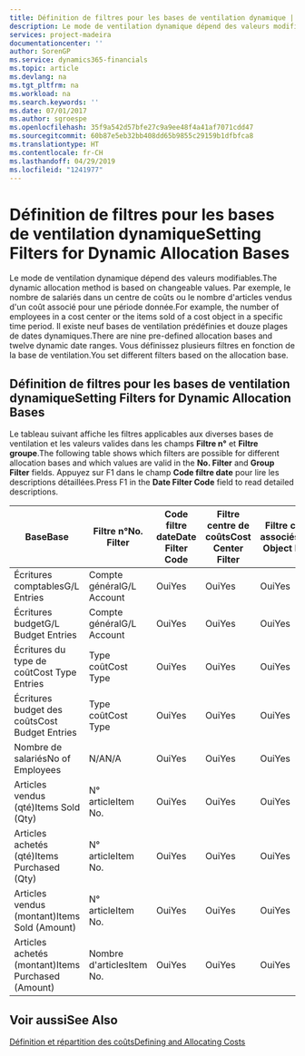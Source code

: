 ```yaml
---
title: Définition de filtres pour les bases de ventilation dynamique | Microsoft Docs
description: Le mode de ventilation dynamique dépend des valeurs modifiables. Par exemple, le nombre de salariés dans un centre de coûts ou le nombre d'articles vendus d'un coût associé pour une période donnée. Il existe neuf bases de ventilation prédéfinies et douze plages de dates dynamiques. Vous définissez plusieurs filtres en fonction de la base de ventilation.
services: project-madeira
documentationcenter: ''
author: SorenGP
ms.service: dynamics365-financials
ms.topic: article
ms.devlang: na
ms.tgt_pltfrm: na
ms.workload: na
ms.search.keywords: ''
ms.date: 07/01/2017
ms.author: sgroespe
ms.openlocfilehash: 35f9a542d57bfe27c9a9ee48f4a41af7071cdd47
ms.sourcegitcommit: 60b87e5eb32bb408dd65b9855c29159b1dfbfca8
ms.translationtype: HT
ms.contentlocale: fr-CH
ms.lasthandoff: 04/29/2019
ms.locfileid: "1241977"
---
```

# <a name="setting-filters-for-dynamic-allocation-bases"></a><span data-ttu-id="8616a-106">Définition de filtres pour les bases de ventilation dynamique</span><span class="sxs-lookup"><span data-stu-id="8616a-106">Setting Filters for Dynamic Allocation Bases</span></span>
<span data-ttu-id="8616a-107">Le mode de ventilation dynamique dépend des valeurs modifiables.</span><span class="sxs-lookup"><span data-stu-id="8616a-107">The dynamic allocation method is based on changeable values.</span></span> <span data-ttu-id="8616a-108">Par exemple, le nombre de salariés dans un centre de coûts ou le nombre d'articles vendus d'un coût associé pour une période donnée.</span><span class="sxs-lookup"><span data-stu-id="8616a-108">For example, the number of employees in a cost center or the items sold of a cost object in a specific time period.</span></span> <span data-ttu-id="8616a-109">Il existe neuf bases de ventilation prédéfinies et douze plages de dates dynamiques.</span><span class="sxs-lookup"><span data-stu-id="8616a-109">There are nine pre-defined allocation bases and twelve dynamic date ranges.</span></span> <span data-ttu-id="8616a-110">Vous définissez plusieurs filtres en fonction de la base de ventilation.</span><span class="sxs-lookup"><span data-stu-id="8616a-110">You set different filters based on the allocation base.</span></span>  

## <a name="setting-filters-for-dynamic-allocation-bases"></a><span data-ttu-id="8616a-111">Définition de filtres pour les bases de ventilation dynamique</span><span class="sxs-lookup"><span data-stu-id="8616a-111">Setting Filters for Dynamic Allocation Bases</span></span>  
 <span data-ttu-id="8616a-112">Le tableau suivant affiche les filtres applicables aux diverses bases de ventilation et les valeurs valides dans les champs **Filtre n°** et **Filtre groupe**.</span><span class="sxs-lookup"><span data-stu-id="8616a-112">The following table shows which filters are possible for different allocation bases and which values are valid in the **No. Filter** and **Group Filter** fields.</span></span> <span data-ttu-id="8616a-113">Appuyez sur F1 dans le champ **Code filtre date** pour lire les descriptions détaillées.</span><span class="sxs-lookup"><span data-stu-id="8616a-113">Press F1 in the **Date Filter Code** field to read detailed descriptions.</span></span>  

|<span data-ttu-id="8616a-114">**Base**</span><span class="sxs-lookup"><span data-stu-id="8616a-114">**Base**</span></span>|<span data-ttu-id="8616a-115">**Filtre n°**</span><span class="sxs-lookup"><span data-stu-id="8616a-115">**No. Filter**</span></span>|<span data-ttu-id="8616a-116">**Code filtre date**</span><span class="sxs-lookup"><span data-stu-id="8616a-116">**Date Filter Code**</span></span>|<span data-ttu-id="8616a-117">**Filtre centre de coûts**</span><span class="sxs-lookup"><span data-stu-id="8616a-117">**Cost Center Filter**</span></span>|<span data-ttu-id="8616a-118">**Filtre coûts associés**</span><span class="sxs-lookup"><span data-stu-id="8616a-118">**Cost Object Filter**</span></span>|<span data-ttu-id="8616a-119">**Filtre groupe**</span><span class="sxs-lookup"><span data-stu-id="8616a-119">**Group Filter**</span></span>|  
|--------------|----------------------------------------|----------------------------------------------|------------------------------------------------|------------------------------------------------|------------------------------------------|  
|<span data-ttu-id="8616a-120">Écritures comptables</span><span class="sxs-lookup"><span data-stu-id="8616a-120">G/L Entries</span></span>|<span data-ttu-id="8616a-121">Compte général</span><span class="sxs-lookup"><span data-stu-id="8616a-121">G/L Account</span></span>|<span data-ttu-id="8616a-122">Oui</span><span class="sxs-lookup"><span data-stu-id="8616a-122">Yes</span></span>|<span data-ttu-id="8616a-123">Oui</span><span class="sxs-lookup"><span data-stu-id="8616a-123">Yes</span></span>|<span data-ttu-id="8616a-124">Oui</span><span class="sxs-lookup"><span data-stu-id="8616a-124">Yes</span></span>|<span data-ttu-id="8616a-125">N/A</span><span class="sxs-lookup"><span data-stu-id="8616a-125">N/A</span></span>|  
|<span data-ttu-id="8616a-126">Écritures budget</span><span class="sxs-lookup"><span data-stu-id="8616a-126">G/L Budget Entries</span></span>|<span data-ttu-id="8616a-127">Compte général</span><span class="sxs-lookup"><span data-stu-id="8616a-127">G/L Account</span></span>|<span data-ttu-id="8616a-128">Oui</span><span class="sxs-lookup"><span data-stu-id="8616a-128">Yes</span></span>|<span data-ttu-id="8616a-129">Oui</span><span class="sxs-lookup"><span data-stu-id="8616a-129">Yes</span></span>|<span data-ttu-id="8616a-130">Oui</span><span class="sxs-lookup"><span data-stu-id="8616a-130">Yes</span></span>|<span data-ttu-id="8616a-131">Nom budget comptable</span><span class="sxs-lookup"><span data-stu-id="8616a-131">G/L Budget Name</span></span>|  
|<span data-ttu-id="8616a-132">Écritures du type de coût</span><span class="sxs-lookup"><span data-stu-id="8616a-132">Cost Type Entries</span></span>|<span data-ttu-id="8616a-133">Type coût</span><span class="sxs-lookup"><span data-stu-id="8616a-133">Cost Type</span></span>|<span data-ttu-id="8616a-134">Oui</span><span class="sxs-lookup"><span data-stu-id="8616a-134">Yes</span></span>|<span data-ttu-id="8616a-135">Oui</span><span class="sxs-lookup"><span data-stu-id="8616a-135">Yes</span></span>|<span data-ttu-id="8616a-136">Oui</span><span class="sxs-lookup"><span data-stu-id="8616a-136">Yes</span></span>|<span data-ttu-id="8616a-137">N/A</span><span class="sxs-lookup"><span data-stu-id="8616a-137">N/A</span></span>|  
|<span data-ttu-id="8616a-138">Écritures budget des coûts</span><span class="sxs-lookup"><span data-stu-id="8616a-138">Cost Budget Entries</span></span>|<span data-ttu-id="8616a-139">Type coût</span><span class="sxs-lookup"><span data-stu-id="8616a-139">Cost Type</span></span>|<span data-ttu-id="8616a-140">Oui</span><span class="sxs-lookup"><span data-stu-id="8616a-140">Yes</span></span>|<span data-ttu-id="8616a-141">Oui</span><span class="sxs-lookup"><span data-stu-id="8616a-141">Yes</span></span>|<span data-ttu-id="8616a-142">Oui</span><span class="sxs-lookup"><span data-stu-id="8616a-142">Yes</span></span>|<span data-ttu-id="8616a-143">Nom du budget</span><span class="sxs-lookup"><span data-stu-id="8616a-143">Budget Name</span></span>|  
|<span data-ttu-id="8616a-144">Nombre de salariés</span><span class="sxs-lookup"><span data-stu-id="8616a-144">No of Employees</span></span>|<span data-ttu-id="8616a-145">N/A</span><span class="sxs-lookup"><span data-stu-id="8616a-145">N/A</span></span>|<span data-ttu-id="8616a-146">Oui</span><span class="sxs-lookup"><span data-stu-id="8616a-146">Yes</span></span>|<span data-ttu-id="8616a-147">Oui</span><span class="sxs-lookup"><span data-stu-id="8616a-147">Yes</span></span>|<span data-ttu-id="8616a-148">Oui</span><span class="sxs-lookup"><span data-stu-id="8616a-148">Yes</span></span>|<span data-ttu-id="8616a-149">N/A</span><span class="sxs-lookup"><span data-stu-id="8616a-149">N/A</span></span>|  
|<span data-ttu-id="8616a-150">Articles vendus (qté)</span><span class="sxs-lookup"><span data-stu-id="8616a-150">Items Sold (Qty)</span></span>|<span data-ttu-id="8616a-151">N° article</span><span class="sxs-lookup"><span data-stu-id="8616a-151">Item No.</span></span>|<span data-ttu-id="8616a-152">Oui</span><span class="sxs-lookup"><span data-stu-id="8616a-152">Yes</span></span>|<span data-ttu-id="8616a-153">Oui</span><span class="sxs-lookup"><span data-stu-id="8616a-153">Yes</span></span>|<span data-ttu-id="8616a-154">Oui</span><span class="sxs-lookup"><span data-stu-id="8616a-154">Yes</span></span>|<span data-ttu-id="8616a-155">Groupe compta. stock</span><span class="sxs-lookup"><span data-stu-id="8616a-155">Inventory Posting Group</span></span>|  
|<span data-ttu-id="8616a-156">Articles achetés (qté)</span><span class="sxs-lookup"><span data-stu-id="8616a-156">Items Purchased (Qty)</span></span>|<span data-ttu-id="8616a-157">N° article</span><span class="sxs-lookup"><span data-stu-id="8616a-157">Item No.</span></span>|<span data-ttu-id="8616a-158">Oui</span><span class="sxs-lookup"><span data-stu-id="8616a-158">Yes</span></span>|<span data-ttu-id="8616a-159">Oui</span><span class="sxs-lookup"><span data-stu-id="8616a-159">Yes</span></span>|<span data-ttu-id="8616a-160">Oui</span><span class="sxs-lookup"><span data-stu-id="8616a-160">Yes</span></span>|<span data-ttu-id="8616a-161">Groupe compta. stock</span><span class="sxs-lookup"><span data-stu-id="8616a-161">Inventory Posting Group</span></span>|  
|<span data-ttu-id="8616a-162">Articles vendus (montant)</span><span class="sxs-lookup"><span data-stu-id="8616a-162">Items Sold (Amount)</span></span>|<span data-ttu-id="8616a-163">N° article</span><span class="sxs-lookup"><span data-stu-id="8616a-163">Item No.</span></span>|<span data-ttu-id="8616a-164">Oui</span><span class="sxs-lookup"><span data-stu-id="8616a-164">Yes</span></span>|<span data-ttu-id="8616a-165">Oui</span><span class="sxs-lookup"><span data-stu-id="8616a-165">Yes</span></span>|<span data-ttu-id="8616a-166">Oui</span><span class="sxs-lookup"><span data-stu-id="8616a-166">Yes</span></span>|<span data-ttu-id="8616a-167">Groupe compta. stock</span><span class="sxs-lookup"><span data-stu-id="8616a-167">Inventory Posting Group</span></span>|  
|<span data-ttu-id="8616a-168">Articles achetés (montant)</span><span class="sxs-lookup"><span data-stu-id="8616a-168">Items Purchased (Amount)</span></span>|<span data-ttu-id="8616a-169">Nombre d'articles</span><span class="sxs-lookup"><span data-stu-id="8616a-169">Item No.</span></span>|<span data-ttu-id="8616a-170">Oui</span><span class="sxs-lookup"><span data-stu-id="8616a-170">Yes</span></span>|<span data-ttu-id="8616a-171">Oui</span><span class="sxs-lookup"><span data-stu-id="8616a-171">Yes</span></span>|<span data-ttu-id="8616a-172">Oui</span><span class="sxs-lookup"><span data-stu-id="8616a-172">Yes</span></span>|<span data-ttu-id="8616a-173">Groupe compta. stock</span><span class="sxs-lookup"><span data-stu-id="8616a-173">Inventory Posting Group</span></span>|  

## <a name="see-also"></a><span data-ttu-id="8616a-174">Voir aussi</span><span class="sxs-lookup"><span data-stu-id="8616a-174">See Also</span></span>  
[<span data-ttu-id="8616a-175">Définition et répartition des coûts</span><span class="sxs-lookup"><span data-stu-id="8616a-175">Defining and Allocating Costs</span></span>](finance-define-and-allocate-costs.md)
